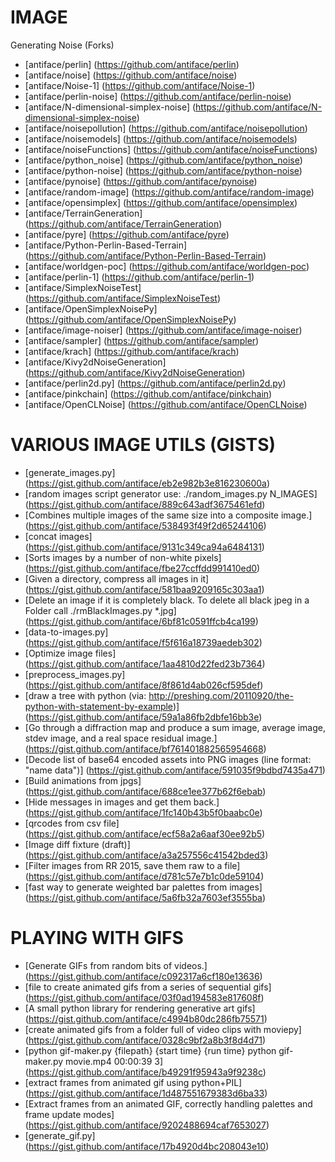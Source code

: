 IMAGE
=====
Generating Noise (Forks)
* [antiface/perlin] (https://github.com/antiface/perlin)
* [antiface/noise] (https://github.com/antiface/noise)
* [antiface/Noise-1] (https://github.com/antiface/Noise-1)
* [antiface/perlin-noise] (https://github.com/antiface/perlin-noise)
* [antiface/N-dimensional-simplex-noise] (https://github.com/antiface/N-dimensional-simplex-noise)
* [antiface/noisepollution] (https://github.com/antiface/noisepollution)
* [antiface/noisemodels] (https://github.com/antiface/noisemodels)
* [antiface/noiseFunctions] (https://github.com/antiface/noiseFunctions)
* [antiface/python_noise] (https://github.com/antiface/python_noise)
* [antiface/python-noise] (https://github.com/antiface/python-noise)
* [antiface/pynoise] (https://github.com/antiface/pynoise)
* [antiface/random-image] (https://github.com/antiface/random-image)
* [antiface/opensimplex] (https://github.com/antiface/opensimplex)
* [antiface/TerrainGeneration] (https://github.com/antiface/TerrainGeneration)
* [antiface/pyre] (https://github.com/antiface/pyre)
* [antiface/Python-Perlin-Based-Terrain] (https://github.com/antiface/Python-Perlin-Based-Terrain)
* [antiface/worldgen-poc] (https://github.com/antiface/worldgen-poc)
* [antiface/perlin-1] (https://github.com/antiface/perlin-1)
* [antiface/SimplexNoiseTest] (https://github.com/antiface/SimplexNoiseTest)
* [antiface/OpenSimplexNoisePy] (https://github.com/antiface/OpenSimplexNoisePy)
* [antiface/image-noiser] (https://github.com/antiface/image-noiser)
* [antiface/sampler] (https://github.com/antiface/sampler)
* [antiface/krach] (https://github.com/antiface/krach)
* [antiface/Kivy2dNoiseGeneration] (https://github.com/antiface/Kivy2dNoiseGeneration)
* [antiface/perlin2d.py] (https://github.com/antiface/perlin2d.py)
* [antiface/pinkchain] (https://github.com/antiface/pinkchain)
* [antiface/OpenCLNoise] (https://github.com/antiface/OpenCLNoise)

VARIOUS IMAGE UTILS (GISTS)
===========================
* [generate_images.py] (https://gist.github.com/antiface/eb2e982b3e816230600a)
* [random images script generator use: ./random_images.py N_IMAGES] (https://gist.github.com/antiface/889c643adf3675461efd)
* [Combines multiple images of the same size into a composite image.] (https://gist.github.com/antiface/538493f49f2d65244106)
* [concat images] (https://gist.github.com/antiface/9131c349ca94a6484131)
* [Sorts images by a number of non-white pixels] (https://gist.github.com/antiface/fbe27ccffdd991410ed0)
* [Given a directory, compress all images in it] (https://gist.github.com/antiface/581baa9209165c303aa1)
* [Delete an image if it is completely black. To delete all black jpeg in a Folder call ./rmBlackImages.py *.jpg] (https://gist.github.com/antiface/6bf81c0591ffcb4ca199)
* [data-to-images.py] (https://gist.github.com/antiface/f5f616a18739aedeb302)
* [Optimize image files] (https://gist.github.com/antiface/1aa4810d22fed23b7364)
* [preprocess_images.py] (https://gist.github.com/antiface/8f861d4ab026cf595def)
* [draw a tree with python (via: http://preshing.com/20110920/the-python-with-statement-by-example)] (https://gist.github.com/antiface/59a1a86fb2dbfe16bb3e)
* [Go through a diffraction map and produce a sum image, average image, stdev image, and a real space residual image.] (https://gist.github.com/antiface/bf761401882565954668)
* [Decode list of base64 encoded assets into PNG images (line format: "name data")] (https://gist.github.com/antiface/591035f9bdbd7435a471)
* [Build animations from jpgs] (https://gist.github.com/antiface/688ce1ee377b62f6ebab)
* [Hide messages in images and get them back.] (https://gist.github.com/antiface/1fc140b43b5f0baabc0e)
* [qrcodes from csv file] (https://gist.github.com/antiface/ecf58a2a6aaf30ee92b5)
* [Image diff fixture (draft)] (https://gist.github.com/antiface/a3a257556c41542bded3)
* [Filter images from RR 2015, save them raw to a file] (https://gist.github.com/antiface/d781c57e7b1c0de59104)
* [fast way to generate weighted bar palettes from images] (https://gist.github.com/antiface/5a6fb32a7603ef3555ba)

PLAYING WITH GIFS
=================
* [Generate GIFs from random bits of videos.] (https://gist.github.com/antiface/c092317a6cf180e13636)
* [file to create animated gifs from a series of sequential gifs] (https://gist.github.com/antiface/03f0ad194583e817608f)
* [A small python library for rendering generative art gifs] (https://gist.github.com/antiface/c4994b80dc286fb75571)
* [create animated gifs from a folder full of video clips with moviepy] (https://gist.github.com/antiface/0328c9bf2a8b3f8d4d71)
* [python gif-maker.py {filepath} {start time} {run time} python gif-maker.py movie.mp4 00:00:39 3] (https://gist.github.com/antiface/b49291f95943a9f9238c)
* [extract frames from animated gif using python+PIL] (https://gist.github.com/antiface/1d487551679383d6ba33)
* [Extract frames from an animated GIF, correctly handling palettes and frame update modes] (https://gist.github.com/antiface/9202488694caf7653027)
* [generate_gif.py] (https://gist.github.com/antiface/17b4920d4bc208043e10)
